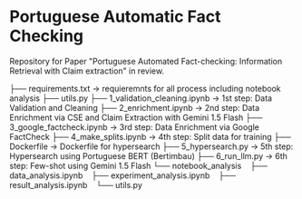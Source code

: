# Portuguese Automatic Fact Checking
Repository for Paper "Portuguese Automated Fact-checking: Information Retrieval with Claim extraction" in review.



├── requirements.txt -> requieremnts for all process including notebook analysis
├── utils.py
├── 1_validation_cleaning.ipynb -> 1st step: Data Validation and Cleaning
├── 2_enrichment.ipynb -> 2nd step: Data Enrichment via CSE and Claim Extraction with Gemini 1.5 Flash
├── 3_google_factcheck.ipynb -> 3rd step: Data Enrichment via Google FactCheck
├── 4_make_splits.ipynb -> 4th step: Split data for training
├── Dockerfile -> Dockerfile for hypersearch
├── 5_hypersearch.py -> 5th step: Hypersearch using Portuguese BERT (Bertimbau)
├── 6_run_llm.py -> 6th step: Few-shot using Gemini 1.5 Flash
└── notebook_analysis
    ├── data_analysis.ipynb
    ├── experiment_analysis.ipynb
    ├── result_analysis.ipynb
    └── utils.py